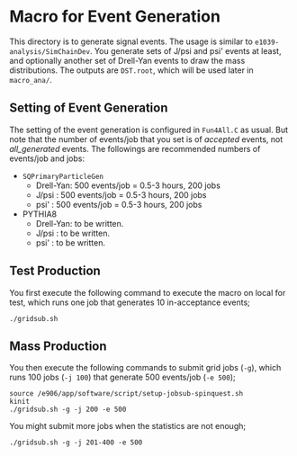 # Macro for Event Generation

This directory is to generate signal events.
The usage is similar to `e1039-analysis/SimChainDev`.
You generate sets of J/psi and psi' events at least,
and optionally another set of Drell-Yan events to draw the mass distributions.
The outputs are `DST.root`, which will be used later in `macro_ana/`.


## Setting of Event Generation

The setting of the event generation is configured in `Fun4All.C` as usual.
But note that the number of events/job that you set is of _accepted_ events, not _all_generated_ events.
The followings are recommended numbers of events/job and jobs:

* `SQPrimaryParticleGen`
    - Drell-Yan: 500 events/job = 0.5-3 hours, 200 jobs
    - J/psi    : 500 events/job = 0.5-3 hours, 200 jobs
    - psi'     : 500 events/job = 0.5-3 hours, 200 jobs
* PYTHIA8
    - Drell-Yan: to be written.
    - J/psi    : to be written.
    - psi'     : to be written.


## Test Production

You first execute the following command to execute the macro on local for test,
which runs one job that generates 10 in-acceptance events;

```
./gridsub.sh
```


## Mass Production

You then execute the following commands to submit grid jobs (`-g`),
which runs 100 jobs (`-j 100`) that generate 500 events/job (`-e 500`);

```
source /e906/app/software/script/setup-jobsub-spinquest.sh
kinit
./gridsub.sh -g -j 200 -e 500
```

You might submit more jobs when the statistics are not enough;

```
./gridsub.sh -g -j 201-400 -e 500
```
